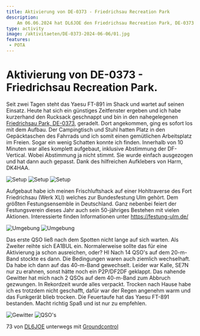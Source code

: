 ```yaml
---
title: Aktivierung von DE-0373 - Friedrichsau Recreation Park
description:
    Am 06.06.2024 hat DL6JOE den Friedrichsau Recreation Park, DE-0373 aktiviert.
type: activity
image: /aktivitaeten/DE-0373-2024-06-06/01.jpg
features:
 - POTA
---
```


# Aktivierung von DE-0373 - Friedrichsau Recreation Park.

Seit zwei Tagen steht das Yaesu FT-891 im Shack und wartet auf seinen Einsatz. Heute hat sich ein günstiges Zeitfenster ergeben und ich habe kurzerhand den Rucksack geschnappt und bin in den nahegelegenen [Friedrichsau Park, DE-0373](https://pota.app/#/park/DE-0373), geradelt. Dort angekommen, ging es sofort los mit dem Aufbau. Der Campingtisch und Stuhl hatten Platz in den Gepäcktaschen des Fahrrads und ich somit einen gemütlichen Arbeitsplatz im Freien. Sogar ein wenig Schatten konnte ich finden. Innerhalb von 10 Minuten war alles komplett aufgebaut, inklusive Abstimmung der DF-Vertical. Wobei Abstimmung ja nicht stimmt. Sie wurde einfach ausgezogen und hat dann auch gepasst. Dank des hilfreichen Aufklebers von Harm, DK4HAA.

![Setup](/aktivitaeten/DE-0373-2024-06-06/01.jpg)
![Setup](/aktivitaeten/DE-0373-2024-06-06/02.jpg)
![Setup](/aktivitaeten/DE-0373-2024-06-06/03.jpg)

Aufgebaut habe ich meinen Frischluftshack auf einer Hohltraverse des Fort Friedrichsau (Werk XLI) welches zur Bundesfestung Ulm gehört. Dem größten Festungsensemble in Deutschland. Ganz nebenbei feiert der Festungsverein dieses Jahr auch sein 50-jähriges Bestehen mit vielen Aktionen. Interessierte finden Informationen unter https://festung-ulm.de/

![Umgebung](/aktivitaeten/DE-0373-2024-06-06/04.jpg)
![Umgebung](/aktivitaeten/DE-0373-2024-06-06/05.jpg)

Das erste QSO ließ nach dem Spotten nicht lange auf sich warten. Als Zweiter reihte sich EA1BUL ein. Normalerweise sollte das für eine Aktivierung ja schon ausreichen, oder? HI Nach 14 QSO's auf dem 20-m-Band stockte es dann. Die Bedingungen waren auch ziemlich wechselhaft. Da habe ich dann auf das 40-m-Band gewechselt. Leider war Kalle, SE7N nur zu erahnen, sonst hätte noch ein P2P/DF2DF geklappt. Das nahende Gewitter hat mich nach 2 QSOs auf dem 40-m-Band zum Abbruch gezwungen. In Rekordzeit wurde alles verpackt. Trocken nach Hause habe ich es trotzdem nicht geschafft, dafür war der Regen angenehm warm und das Funkgerät blieb trocken. Die Feuertaufe hat das Yaesu FT-891 bestanden. Macht richtig Spaß und ist nur zu empfehlen.

![Gewitter](/aktivitaeten/DE-0373-2024-06-06/06.jpg)
![QSO's](/aktivitaeten/DE-0373-2024-06-06/07.jpg)

73 von [DL6JOE](https://www.qrz.com/db/DL6JOE) unterwegs mit [Groundcontrol](httpshttps://pota.app/#/park/DE-0373://www.instagram.com/groundcontrol_gnd/)
